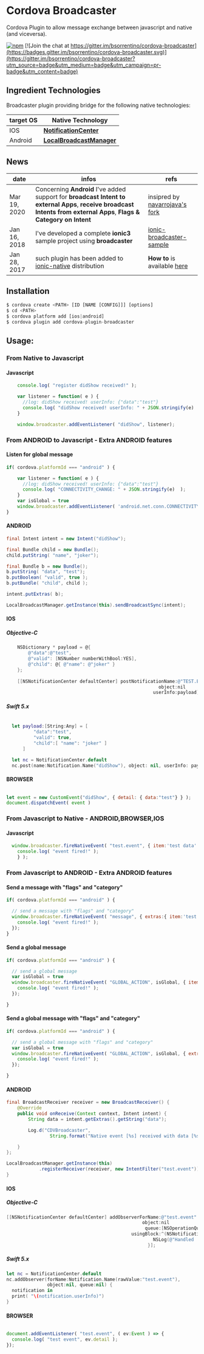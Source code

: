 # Cordova Broadcaster

Cordova Plugin to allow message exchange between javascript and native (and viceversa).

[![npm](https://img.shields.io/npm/v/cordova-plugin-broadcaster.svg)](https://www.npmjs.com/package/cordova-plugin-broadcaster) [![Join the chat at https://gitter.im/bsorrentino/cordova-broadcaster](https://badges.gitter.im/bsorrentino/cordova-broadcaster.svg)](https://gitter.im/bsorrentino/cordova-broadcaster?utm_source=badge&utm_medium=badge&utm_campaign=pr-badge&utm_content=badge)


## Ingredient Technologies

Broadcaster plugin providing bridge for the following native technologies:

  target OS | Native Technology
 ----|----
 IOS | **[NotificationCenter](https://developer.apple.com/library/mac/documentation/Cocoa/Reference/Foundation/Classes/NSNotificationCenter_Class/index.html#//apple_ref/occ/instm/NSNotificationCenter/addObserverForName%3aobject%3aqueue%3ausingBlock%3a)**
Android | **[LocalBroadcastManager](http://developer.android.com/reference/android/support/v4/content/LocalBroadcastManager.html)**

## News
  date |  infos | refs
---- | ---- | ----
Mar 19, 2020 | Concerning **Android** I've added support for **broadcast Intent to external Apps**, **receive broadcast Intents from external Apps**, **Flags & Category on Intent** | insipred by [navarrojava's fork](https://github.com/navarrojava/cordova-broadcaster/)
Jan 16, 2018 | I've developed a complete **ionic3** sample project using **broadcaster** | [ionic-broadcaster-sample](https://github.com/bsorrentino/ionic-broadcaster-sample)
Jan 28, 2017 | such plugin has been added to [ionic-native](https://ionicframework.com/docs/v2/native/broadcaster/) distribution | **How to** is available   [here](https://ionicframework.com/docs/v2/native/broadcaster/)



## Installation

```javascript
$ cordova create <PATH> [ID [NAME [CONFIG]]] [options]
$ cd <PATH>
$ cordova platform add [ios|android]
$ cordova plugin add cordova-plugin-broadcaster
```

## Usage:

### From Native to Javascript

#### Javascript
```javascript
    console.log( "register didShow received!" );

    var listener = function( e ) {
      //log: didShow received! userInfo: {"data":"test"}
      console.log( "didShow received! userInfo: " + JSON.stringify(e)  );
    }

    window.broadcaster.addEventListener( "didShow", listener);
```
### From ANDROID to Javascript - Extra ANDROID features 

#### Listen for global message
```javascript
if( cordova.platformId === "android" ) {

    var listener = function( e ) {
      //log: didShow received! userInfo: {"data":"test"}
      console.log( "CONNECTIVITY_CHANGE: " + JSON.stringify(e)  );
    }
    var isGlobal = true
    window.broadcaster.addEventListener( 'android.net.conn.CONNECTIVITY_CHANGE', isGlobal, listener);
}
```


#### ANDROID

```Java
final Intent intent = new Intent("didShow");

final Bundle child = new Bundle();
child.putString( "name", "joker");

final Bundle b = new Bundle();
b.putString( "data", "test");
b.putBoolean( "valid", true );
b.putBundle( "child", child );

intent.putExtras( b);

LocalBroadcastManager.getInstance(this).sendBroadcastSync(intent);
```

#### IOS

##### Objective-C
```Objective-C
    NSDictionary * payload = @{
        @"data":@"test",
        @"valid": [NSNumber numberWithBool:YES],
        @"child": @{ @"name": @"joker" }
    };
    
    [[NSNotificationCenter defaultCenter] postNotificationName:@"TEST.EVENT"
                                                        object:nil
                                                      userInfo:payload];
```

##### Swift 5.x
```swift

  let payload:[String:Any] = [
          "data":"test",
          "valid": true,
          "child":[ "name": "joker" ]
      ]

  let nc = NotificationCenter.default
  nc.post(name:Notification.Name("didShow"), object: nil, userInfo: payload)
```

#### BROWSER

```javascript

let event = new CustomEvent("didShow", { detail: { data:"test"} } );
document.dispatchEvent( event )

```
### From Javascript to Native - ANDROID,BROWSER,IOS

#### Javascript

```javascript
  window.broadcaster.fireNativeEvent( "test.event", { item:'test data' }, function() {
    console.log( "event fired!" );
    } );
```

### From Javascript to ANDROID - Extra ANDROID features 

#### Send a message with "flags" and "category"
```javascript
if( cordova.platformId === "android" ) {

  // send a message with "flags" and "category"
  window.broadcaster.fireNativeEvent( "message", { extras:{ item:'test data' }, flags:0, category:'android.intent.category.INFO'}, function() {
    console.log( "event fired!" );
  });
}
```

#### Send a global message
```javascript
if( cordova.platformId === "android" ) {

  // send a global message
  var isGlobal = true
  window.broadcaster.fireNativeEvent( "GLOBAL_ACTION", isGlobal, { item:'test data' }, function() {
    console.log( "event fired!" );
  });

}
```

#### Send a global message with "flags" and "category"
```javascript
if( cordova.platformId === "android" ) {

  // send a global message with "flags" and "category"
  var isGlobal = true
  window.broadcaster.fireNativeEvent( "GLOBAL_ACTION", isGlobal, { extras:{ item:'test data' }, flags:0, category:'android.intent.category.INFO'}, function() {
    console.log( "event fired!" );
  });

}
```

#### ANDROID

```Java
final BroadcastReceiver receiver = new BroadcastReceiver() {
    @Override
    public void onReceive(Context context, Intent intent) {
        String data = intent.getExtras().getString("data");

        Log.d("CDVBroadcaster",
                String.format("Native event [%s] received with data [%s]", intent.getAction(), data));

    }
};

LocalBroadcastManager.getInstance(this)
            .registerReceiver(receiver, new IntentFilter("test.event"));
}
```

#### IOS

##### Objective-C

```Objective-C
[[NSNotificationCenter defaultCenter] addObserverForName:@"test.event"
                                                  object:nil
                                                   queue:[NSOperationQueue mainQueue]
                                              usingBlock:^(NSNotification *notification) {
                                                      NSLog(@"Handled 'test.event' [%@]", notification.userInfo[@"item"]);
                                                    }];
```

##### Swift 5.x

```swift
let nc = NotificationCenter.default
nc.addObserver(forName:Notification.Name(rawValue:"test.event"),
               object:nil, queue:nil) {
  notification in
  print( "\(notification.userInfo)")
}
```

#### BROWSER

```javascript

document.addEventListener( "test.event", ( ev:Event ) => {
  console.log( "test event", ev.detail );
});

```
